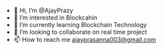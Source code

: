 - 👋 Hi, I’m @AjayPrazy
- 👀 I’m interested in Blockcahin
- 🌱 I’m currently learning Blockchain Technology
- 💞️ I’m looking to collaborate on real time project
- 📫 How to reach me ajayprasanna003@gmail.com

<!---
AjayPrazy/AjayPrazy is a ✨ special ✨ repository because its `README.md` (this file) appears on your GitHub profile.
You can click the Preview link to take a look at your changes.
--->
